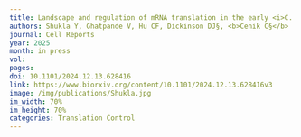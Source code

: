 ```yaml
---
title: Landscape and regulation of mRNA translation in the early <i>C. elegans</i> embryo
authors: Shukla Y, Ghatpande V, Hu CF, Dickinson DJ§, <b>Cenik C§</b>
journal: Cell Reports
year: 2025
month: in press
vol: 
pages: 
doi: 10.1101/2024.12.13.628416
link: https://www.biorxiv.org/content/10.1101/2024.12.13.628416v3
image: /img/publications/Shukla.jpg
im_width: 70%
im_height: 70%
categories: Translation Control
---
```

